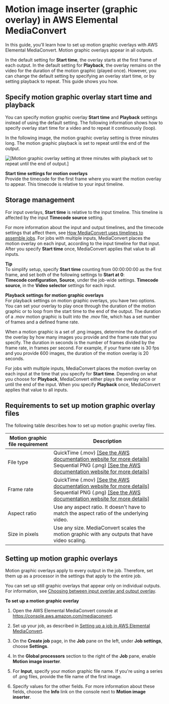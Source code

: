 # Motion image inserter \(graphic overlay\) in AWS Elemental MediaConvert<a name="motion-graphic-overlay"></a>

In this guide, you'll learn how to set up motion graphic overlays with AWS Elemental MediaConvert\. Motion graphic overlays appear in all outputs\. 

In the default setting for **Start time**, the overlay starts at the first frame of each output\. In the default setting for **Playback**, the overlay remains on the video for the duration of the motion graphic \(played once\)\. However, you can change the default setting by specifying an overlay start time, or by setting playback to repeat\. This guide shows you how\.



## Specify motion graphic overlay start time and playback<a name="placing-your-motion-graphic-overlay"></a>

You can specify motion graphic overlay **Start time** and **Playback** settings instead of using the default setting\. The following information shows how to specify overlay start time for a video and to repeat it continuously \(loop\)\. 



In the following image, the motion graphic overlay setting is three minutes long\. The motion graphic playback is set to repeat until the end of the output\.

![\[Motion graphic overlay setting at three minutes with playback set to repeat until the end of output.\]](http://docs.aws.amazon.com/mediaconvert/latest/ug/images/MotionOverlayStartDuration.png)

**Start time settings for motion overlays**  
Provide the timecode for the first frame where you want the motion overlay to appear\. This timecode is relative to your input timeline\. 

## Storage management<a name="specifying-overlay-start-time"></a>

For input overlays, **Start time** is relative to the input timeline\. This timeline is affected by the input **Timecode source** setting\.

For more information about the input and output timelines, and the timecode settings that affect them, see [How MediaConvert uses timelines to assemble jobs](how-mediaconvert-uses-timelines-to-assemble-jobs.md)\. For jobs with multiple inputs, MediaConvert places the motion overlay on each input, according to the input timeline for that input\. After you specify **Start time** once, MediaConvert applies that value to all inputs\.

**Tip**  
To simplify setup, specify **Start time** counting from 00:00:00:00 as the first frame, and set both of the following settings to **Start at 0**:  
**Timecode configuration**, **Source**, under the job\-wide settings\.
**Timecode source**, in the **Video selector** settings for each input\.

**Playback settings for motion graphic overlays**  
For playback settings on motion graphic overlays, you have two options\. You can set your overlay to play once through the duration of the motion graphic or to loop from the start time to the end of the output\. The duration of a \.mov motion graphic is built into the \.mov file, which has a set number of frames and a defined frame rate\. 

When a motion graphic is a set of \.png images, determine the duration of the overlay by how many images you provide and the frame rate that you specify\. The duration in seconds is the number of frames divided by the frame rate, in frames per second\. For example, if your frame rate is 30 fps and you provide 600 images, the duration of the motion overlay is 20 seconds\.

For jobs with multiple inputs, MediaConvert places the motion overlay on each input at the time that you specify for **Start time**\. Depending on what you choose for **Playback**, MediaConvert either plays the overlay once or until the end of the input\. When you specify **Playback** once, MediaConvert applies that value to all inputs\.

## Requirements to set up motion graphic overlay files<a name="requirements-for-the-motion-overlay-file"></a>

The following table describes how to set up motion graphic overlay files\.


| Motion graphic file requirement | Description | 
| --- | --- | 
| File type |  QuickTime \(\.mov\) [\[See the AWS documentation website for more details\]](http://docs.aws.amazon.com/mediaconvert/latest/ug/motion-graphic-overlay.html) Sequential PNG \(\.png\) [\[See the AWS documentation website for more details\]](http://docs.aws.amazon.com/mediaconvert/latest/ug/motion-graphic-overlay.html)  | 
| Frame rate |  QuickTime \(\.mov\) [\[See the AWS documentation website for more details\]](http://docs.aws.amazon.com/mediaconvert/latest/ug/motion-graphic-overlay.html) Sequential PNG \(\.png\) [\[See the AWS documentation website for more details\]](http://docs.aws.amazon.com/mediaconvert/latest/ug/motion-graphic-overlay.html)  | 
| Aspect ratio | Use any aspect ratio\. It doesn't have to match the aspect ratio of the underlying video\. | 
| Size in pixels | Use any size\. MediaConvert scales the motion graphic with any outputs that have video scaling\. | 

## Setting up motion graphic overlays<a name="setting-up-motion-graphic-overlays"></a>

Motion graphic overlays apply to every output in the job\. Therefore, set them up as a processor in the settings that apply to the entire job\.

You can set up still graphic overlays that appear only on individual outputs\. For information, see [Choosing between input overlay and output overlay](choosing-between-input-overlay-and-output-overlay.md)\.

**To set up a motion graphic overlay**

1. Open the AWS Elemental MediaConvert console at [https://console\.aws\.amazon\.com/mediaconvert](https://console.aws.amazon.com/mediaconvert)\.

1. Set up your job, as described in [Setting up a job in AWS Elemental MediaConvert](setting-up-a-job.md)\.

1. On the **Create job** page, in the **Job** pane on the left, under **Job settings**, choose **Settings**\.

1. In the **Global processors** section to the right of the **Job** pane, enable **Motion image inserter**\.

1. For **Input**, specify your motion graphic file name\. If you're using a series of \.png files, provide the file name of the first image\.

1. Specify values for the other fields\. For more information about these fields, choose the **Info** link on the console next to **Motion image inserter**\.